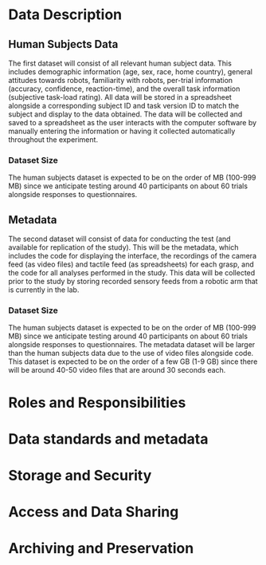 # Data Description

## Human Subjects Data

The first dataset will consist of all relevant human subject data. This includes demographic information (age, sex, race, home country), general attitudes towards robots, familiarity with robots, per-trial information (accuracy, confidence, reaction-time), and the overall task information (subjective task-load rating). All data will be stored in a spreadsheet alongside a corresponding subject ID and task version ID to match the subject and display to the data obtained. The data will be collected and saved to a spreadsheet as the user interacts with the computer software by manually entering the information or having it collected automatically throughout the experiment.

### Dataset Size

The human subjects dataset is expected to be on the order of MB (100-999 MB) since we anticipate testing around 40 participants on about 60 trials alongside responses to questionnaires.

## Metadata

The second dataset will consist of data for conducting the test (and available for replication of the study). This will be the metadata, which includes the code for displaying the interface, the recordings of the camera feed (as video files) and tactile feed (as spreadsheets) for each grasp, and the code for all analyses performed in the study. This data will be collected prior to the study by storing recorded sensory feeds from a robotic arm that is currently in the lab.

### Dataset Size

The human subjects dataset is expected to be on the order of MB (100-999 MB) since we anticipate testing around 40 participants on about 60 trials alongside responses to questionnaires.
The metadata dataset will be larger than the human subjects data due to the use of video files alongside code. This dataset is expected to be on the order of a few GB (1-9 GB) since there will be around 40-50 video files that are around 30 seconds each.

# Roles and Responsibilities

# Data standards and metadata

# Storage and Security

# Access and Data Sharing

# Archiving and Preservation
